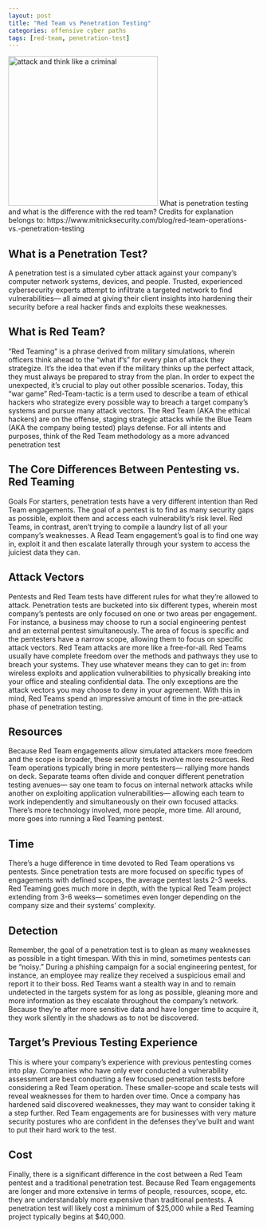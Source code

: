 ```yaml
---
layout: post
title: "Red Team vs Penetration Testing"
categories: offensive cyber paths
tags: [red-team, penetration-test]
---
```


<img src="{{ site.baseurl }}/assets/images/attack.jpeg" alt="attack and think like a criminal" style="width:300px; height:auto;">
What is penetration testing and what is the difference with the red team?
Credits for explanation belongs to: https://www.mitnicksecurity.com/blog/red-team-operations-vs.-penetration-testing

## What is a Penetration Test?
A penetration test is a simulated cyber attack against your company’s computer network systems, devices, and people. Trusted, experienced cybersecurity experts attempt to infiltrate a targeted network to find vulnerabilities— all aimed at giving their client insights into hardening their security before a real hacker finds and exploits these weaknesses.

## What is Red Team?
“Red Teaming” is a phrase derived from military simulations, wherein officers think ahead to the “what if’s” for every plan of attack they strategize. It’s the idea that even if the military thinks up the perfect attack, they must always be prepared to stray from the plan. In order to expect the unexpected, it’s crucial to play out other possible scenarios. Today, this “war game” Red-Team-tactic is a term used to describe a team of ethical hackers who strategize every possible way to breach a target company’s systems and pursue many attack vectors. The Red Team (AKA the ethical hackers) are on the offense, staging strategic attacks while the Blue Team (AKA the company being tested) plays defense. For all intents and purposes, think of the Red Team methodology as a more advanced penetration test

## The Core Differences Between Pentesting vs. Red Teaming
Goals
For starters, penetration tests have a very different intention than Red Team engagements. The goal of a pentest is to find as many security gaps as possible, exploit them and access each vulnerability’s risk level. Red Teams, in contrast, aren’t trying to compile a laundry list of all your company’s weaknesses. A Read Team engagement’s goal is to find one way in, exploit it and then escalate laterally through your system to access the juiciest data they can.

## Attack Vectors
Pentests and Red Team tests have different rules for what they’re allowed to attack. Penetration tests are bucketed into six different types, wherein most company’s pentests are only focused on one or two areas per engagement. For instance, a business may choose to run a social engineering pentest and an external pentest simultaneously. The area of focus is specific and the pentesters have a narrow scope, allowing them to focus on specific attack vectors. Red Team attacks are more like a free-for-all. Red Teams usually have complete freedom over the methods and pathways they use to breach your systems. They use whatever means they can to get in: from wireless exploits and application vulnerabilities to physically breaking into your office and stealing confidential data. The only exceptions are the attack vectors you may choose to deny in your agreement. With this in mind, Red Teams spend an impressive amount of time in the pre-attack phase of penetration testing.

## Resources
Because Red Team engagements allow simulated attackers more freedom and the scope is broader, these security tests involve more resources. Red Team operations typically bring in more pentesters— rallying more hands on deck. Separate teams often divide and conquer different penetration testing avenues— say one team to focus on internal network attacks while another on exploiting application vulnerabilities— allowing each team to work independently and simultaneously on their own focused attacks. There’s more technology involved, more people, more time. All around, more goes into running a Red Teaming pentest.

## Time
There’s a huge difference in time devoted to Red Team operations vs pentests. Since penetration tests are more focused on specific types of engagements with defined scopes, the average pentest lasts 2-3 weeks. Red Teaming goes much more in depth, with the typical Red Team project extending from 3-6 weeks— sometimes even longer depending on the company size and their systems’ complexity.

## Detection
Remember, the goal of a penetration test is to glean as many weaknesses as possible in a tight timespan. With this in mind, sometimes pentests can be “noisy.” During a phishing campaign for a social engineering pentest, for instance, an employee may realize they received a suspicious email and report it to their boss. Red Teams want a stealth way in and to remain undetected in the targets system for as long as possible, gleaning more and more information as they escalate throughout the company’s network. Because they’re after more sensitive data and have longer time to acquire it, they work silently in the shadows as to not be discovered.

## Target’s Previous Testing Experience
This is where your company’s experience with previous pentesting comes into play. Companies who have only ever conducted a vulnerability assessment are best conducting a few focused penetration tests before considering a Red Team operation. These smaller-scope and scale tests will reveal weaknesses for them to harden over time. Once a company has hardened said discovered weaknesses, they may want to consider taking it a step further. Red Team engagements are for businesses with very mature security postures who are confident in the defenses they’ve built and want to put their hard work to the test.

## Cost
Finally, there is a significant difference in the cost between a Red Team pentest and a traditional penetration test. Because Red Team engagements are longer and more extensive in terms of people, resources, scope, etc. they are understandably more expensive than traditional pentests. A penetration test will likely cost a minimum of $25,000 while a Red Teaming project typically begins at $40,000.
